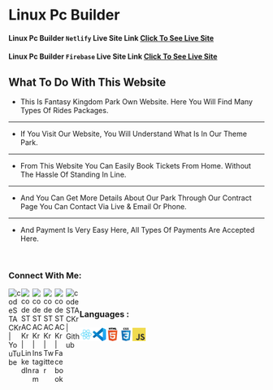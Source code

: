 # Linux Pc Builder

#### Linux Pc Builder `Netlify` Live Site Link [Click To See Live Site](https://fantasy-kingdom.netlify.app/)

#### Linux Pc Builder `Firebase` Live Site Link [Click To See Live Site](https://fantasy-kingdom-complex.firebaseapp.com/)

## What To Do With This Website

- This Is Fantasy Kingdom Park Own Website. Here You Will Find Many Types Of Rides Packages.

---

- If You Visit Our Website, You Will Understand What Is In Our Theme Park.

---

- From This Website You Can Easily Book Tickets From Home. Without The Hassle Of Standing In Line.

---

- And You Can Get More Details About Our Park Through Our Contract Page You Can Contact Via Live & Email Or Phone.

---

- And Payment Is Very Easy Here, All Types Of Payments Are Accepted Here.

<br />

### Connect With Me:

<img align="left" alt="codeSTACKr | YouTube" width="25px" src="https://upload.wikimedia.org/wikipedia/commons/thumb/4/42/YouTube_icon_%282013-2017%29.png/640px-YouTube_icon_%282013-2017%29.png" />
<img align="left" alt="codeSTACKr | LinkedIn" width="22px" src="https://cdn-icons-png.flaticon.com/512/174/174857.png" />
<img align="left" alt="codeSTACKr | Instagram" width="22px" src="https://cdn-icons-png.flaticon.com/512/174/174855.png" />
<img align="left" alt="codeSTACKr | Twitter" width="22px" src="https://cdn-icons-png.flaticon.com/512/124/124021.png" />
<img align="left" alt="codeSTACKr | Facebook" width="22px" src="https://cdn.icon-icons.com/icons2/2108/PNG/512/facebook_icon_130940.png" />
<img align="left" alt="codeSTACKr | Github" width="27px" src="https://encrypted-tbn0.gstatic.com/images?q=tbn:ANd9GcTadUOl-qJgpGUxK4OrPSGLuI7h2Mn8xQS6yh3pKmlYcv-yWSgpWCmhmBV9vIaTtDW13b0&usqp=CAU" />

<br />

### Languages :

<img align="left" alt="React" width="26px" src="https://raw.githubusercontent.com/github/explore/80688e429a7d4ef2fca1e82350fe8e3517d3494d/topics/react/react.png" />
<img align="left" alt="Visual Studio Code" width="26px" src="https://raw.githubusercontent.com/github/explore/80688e429a7d4ef2fca1e82350fe8e3517d3494d/topics/visual-studio-code/visual-studio-code.png" />
<img align="left" alt="HTML5" width="26px" src="https://raw.githubusercontent.com/github/explore/80688e429a7d4ef2fca1e82350fe8e3517d3494d/topics/html/html.png" />
<img align="left" alt="CSS3" width="26px" src="https://raw.githubusercontent.com/github/explore/80688e429a7d4ef2fca1e82350fe8e3517d3494d/topics/css/css.png" />
<img align="left" alt="JavaScript" width="26px" src="https://raw.githubusercontent.com/github/explore/80688e429a7d4ef2fca1e82350fe8e3517d3494d/topics/javascript/javascript.png" />
